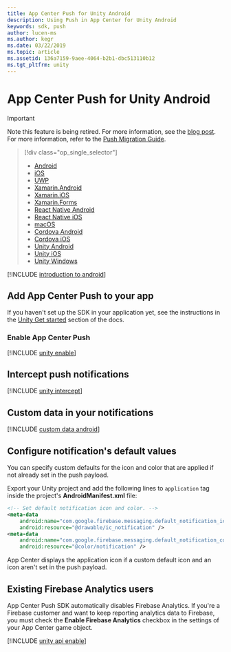 ```yaml
---
title: App Center Push for Unity Android
description: Using Push in App Center for Unity Android
keywords: sdk, push
author: lucen-ms
ms.author: kegr
ms.date: 03/22/2019
ms.topic: article
ms.assetid: 136a7159-9aee-4064-b2b1-dbc513110b12
ms.tgt_pltfrm: unity
---
```


# App Center Push for Unity Android
> [!IMPORTANT]
> Note this feature is being retired. For more information, see the [blog post](https://devblogs.microsoft.com/appcenter/app-center-mbaas-retirement/). For more information, refer to the [Push Migration Guide](~/migration/push/index.md).

> [!div  class="op_single_selector"]
> * [Android](android.md)
> * [iOS](ios.md)
> * [UWP](uwp.md)
> * [Xamarin.Android](xamarin-android.md)
> * [Xamarin.iOS](xamarin-ios.md)
> * [Xamarin.Forms](xamarin-forms.md)
> * [React Native Android](react-native-android.md)
> * [React Native iOS](react-native-ios.md)
> * [macOS](macos.md)
> * [Cordova Android](cordova-android.md)
> * [Cordova iOS](cordova-ios.md)
> * [Unity Android](unity-android.md)
> * [Unity iOS](unity-ios.md)
> * [Unity Windows](unity-windows.md)

[!INCLUDE [introduction to android](includes/introduction-android.md)]

## Add App Center Push to your app

If you haven't set up the SDK in your application yet, see the instructions in the [Unity Get started](~/sdk/getting-started/unity.md) section of the docs.

### Enable App Center Push

[!INCLUDE [unity enable](includes/unity-enable.md)]

## Intercept push notifications

[!INCLUDE [unity intercept](includes/unity-intercept.md)]

## Custom data in your notifications

[!INCLUDE [custom data android](includes/custom-data-android.md)]

## Configure notification's default values

You can specify custom defaults for the icon and color that are applied if not already set in the push payload.

Export your Unity project and add the following lines to `application` tag inside the project's **AndroidManifest.xml** file:

```xml
<!-- Set default notification icon and color. -->
<meta-data
    android:name="com.google.firebase.messaging.default_notification_icon"
    android:resource="@drawable/ic_notification" />
<meta-data
    android:name="com.google.firebase.messaging.default_notification_color"
    android:resource="@color/notification" />
```

App Center displays the application icon if a custom default icon and an icon aren't set in the push payload.

## Existing Firebase Analytics users

App Center Push SDK automatically disables Firebase Analytics. If you're a Firebase customer and want to keep reporting analytics data to Firebase, you must check the **Enable Firebase Analytics** checkbox in the settings of your App Center game object.

[!INCLUDE [unity api enable](includes/unity-api-enable.md)]
